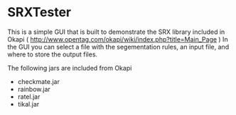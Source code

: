 SRXTester
=========
This is a simple GUI that is built to demonstrate the SRX library included in Okapi ( http://www.opentag.com/okapi/wiki/index.php?title=Main_Page )  In the GUI you can select a file with the segementation rules, an input file, and where to store the output files.

The following jars are included from Okapi
* checkmate.jar
* rainbow.jar
* ratel.jar
* tikal.jar
